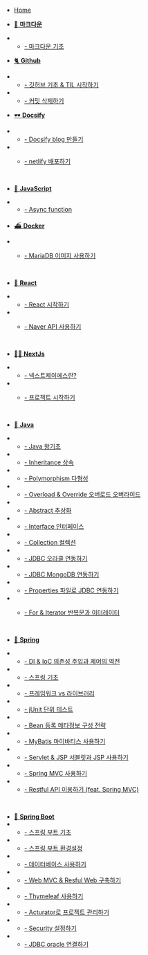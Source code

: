 - [Home](_coverpage.md)

<!-- - [소개]() -->

- [📌 **마크다운**]()
- - [- 마크다운 기초](./Markdown/basic_md.md)
    <br />
- [🐈 **Github**]()
- - [- 깃허브 기초 & TIL 시작하기](./Github/github_basic.md)
- - [- 커밋 삭제하기](./Github/commit_delete.md)
    <br />
- [🕶 **Docsify**]()
- - [- Docsify blog 만들기](./docsify/docsify.md)
- - [- netlify 배포하기](./docsify/netlify.md)

    <br />

- [🎊 **JavaScript**]()
- - [- Async function](./JavaScript/async.md)
    <br />

- [⛴ **Docker**]()
- - [- MariaDB 이미지 사용하기](./Docker_/mariadb.md)

    <br />

- [🧿 **React**]()
- - [- React 시작하기](./React/start.md)
- - [- Naver API 사용하기](./React/navermap.md)

    <br />

- [🤹‍♀️ **NextJs**]()
- - [- 넥스트제이에스란? ](./NextJs/intro.md)
- - [- 프로젝트 시작하기](./NextJs/startPj.md)

    <br />

- [🍎 **Java** ]()
- - [- Java 왕기초](./Java/basic.md)
- - [- Inheritance 상속](./Java/inheritance.md)
- - [- Polymorphism 다형성](./Java/polymorphism.md)
- - [- Overload & Override 오버로드 오버라이드](./Java/overloading.md)
- - [- Abstract 추상화](./java/abstract.md)
- - [- Interface 인터페이스](./Java/interface.md)
- - [- Collection 컬렉션](./Java/collection.md)
- - [- JDBC 오라클 연동하기](./Java/jdbc_oracle.md)
- - [- JDBC MongoDB 연동하기](./Java/mongo_jdbc.md)
- - [- Properties 파일로 JDBC 연동하기](./Java/jdbc_props.md)
- - [- For & Iterator 반복문과 이터레이터 ](./Java/iterator_for.md)

    <br />

- [🌱 **Spring** ]()
- - [- DI & IoC 의존성 주입과 제어의 역전](./Spring/di_ioc.md)
- - [- 스프링 기초](./Spring/spring_basic.md)
- - [- 프레임워크 vs 라이브러리](./Spring/frame_vs_lib.md)
- - [- jUnit 단위 테스트](./Spring/junit.md)
- - [- Bean 등록 메타정보 구성 전략](./Spring/bean_strategy.md)
- - [- MyBatis 마이바티스 사용하기](./Spring/mybatis.md)
- - [- Servlet & JSP 서블릿과 JSP 사용하기](./Spring/servlet_jsp.md)
- - [- Spring MVC 사용하기](./Spring/spring_mvc.md)
- - [- Restful API 이용하기 (feat. Spring MVC)](./Spring/restful.md)

<br>

- [🌲 **Spring Boot** ]()
- - [- 스프링 부트 기초](./SpringBoot/bootBasic.md)
- - [- 스프링 부트 환경설정](./SpringBoot/bootProject.md)
- - [- 데이터베이스 사용하기](./SpringBoot/data.md)
- - [- Web MVC & Resful Web 구축하기](./SpringBoot/webMVC.md)
- - [- Thymeleaf 사용하기](./SpringBoot/thymeleaf.md)
- - [- Acturator로 프로젝트 관리하기](./SpringBoot/acturator.md)
- - [- Security 설정하기 ](./SpringBoot/security.md)
- - [- JDBC oracle 연결하기](./SpringBoot/jdbc.md)
